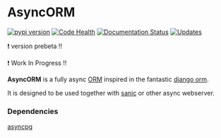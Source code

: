 # AsyncORM


[![pypi version](https://img.shields.io/pypi/v/asyncorm.svg)](https://pypi.python.org/pypi/asyncorm) [![Code Health](https://landscape.io/github/monobot/asyncorm/development/landscape.svg)](https://landscape.io/github/monobot/asyncorm) [![Documentation Status](https://readthedocs.org/projects/asyncorm/badge/?version=latest)](https://asyncorm.readthedocs.io/en/latest/?badge=latest) [![Updates](https://pyup.io/repos/github/monobot/asyncorm/shield.svg)](https://pyup.io/account/repos/github/monobot/asyncorm/)



:exclamation: version prebeta !!

:exclamation: Work In Progress !!

**AsyncORM** is a fully async [ORM](https://en.wikipedia.org/wiki/Object-relational_mapping) inspired in the fantastic [django orm](https://docs.djangoproject.com/en/1.11/topics/db/).

It is designed to be used together with [sanic](https://github.com/channelcat/sanic) or other async webserver.

### Dependencies
[asyncpg](https://github.com/MagicStack/asyncpg)
